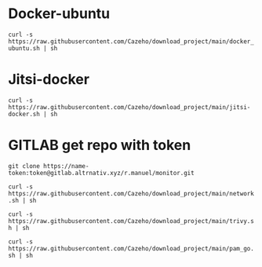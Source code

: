 # Docker-ubuntu

```curl -s https://raw.githubusercontent.com/Cazeho/download_project/main/docker_ubuntu.sh | sh```


# Jitsi-docker

```curl -s https://raw.githubusercontent.com/Cazeho/download_project/main/jitsi-docker.sh | sh```


# GITLAB get repo with token


```git clone https://name-token:token@gitlab.altrnativ.xyz/r.manuel/monitor.git```




```curl -s https://raw.githubusercontent.com/Cazeho/download_project/main/network.sh | sh```

```curl -s https://raw.githubusercontent.com/Cazeho/download_project/main/trivy.sh | sh```

```curl -s https://raw.githubusercontent.com/Cazeho/download_project/main/pam_go.sh | sh```

